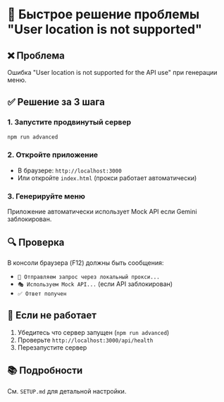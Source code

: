 # 🚀 Быстрое решение проблемы "User location is not supported"

## ❌ Проблема
Ошибка "User location is not supported for the API use" при генерации меню.

## ✅ Решение за 3 шага

### 1. Запустите продвинутый сервер
```bash
npm run advanced
```

### 2. Откройте приложение
- В браузере: `http://localhost:3000`
- Или откройте `index.html` (прокси работает автоматически)

### 3. Генерируйте меню
Приложение автоматически использует Mock API если Gemini заблокирован.

## 🔍 Проверка
В консоли браузера (F12) должны быть сообщения:
- `🤖 Отправляем запрос через локальный прокси...`
- `🎭 Используем Mock API...` (если API заблокирован)
- `✅ Ответ получен`

## 🚨 Если не работает
1. Убедитесь что сервер запущен (`npm run advanced`)
2. Проверьте `http://localhost:3000/api/health`
3. Перезапустите сервер

## 📚 Подробности
См. `SETUP.md` для детальной настройки. 